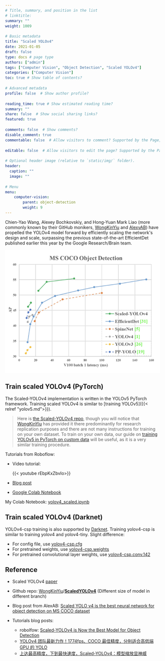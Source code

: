 ```yaml
---
# Title, summary, and position in the list
# linktitle: 
summary: ""
weight: 1009

# Basic metadata
title: "Scaled YOLOv4"
date: 2021-01-05
draft: false
type: docs # page type
authors: ["admin"]
tags: ["Computer Vision", "Object Detection", "Scaled YOLOv4"]
categories: ["Computer Vision"]
toc: true # Show table of contents?

# Advanced metadata
profile: false  # Show author profile?

reading_time: true # Show estimated reading time?
summary: ""
share: false  # Show social sharing links?
featured: true

comments: false  # Show comments?
disable_comment: true
commentable: false  # Allow visitors to comment? Supported by the Page, Post, and Docs content types.

editable: false  # Allow visitors to edit the page? Supported by the Page, Post, and Docs content types.

# Optional header image (relative to `static/img/` folder).
header:
  caption: ""
  image: ""

# Menu
menu: 
    computer-vision:
        parent: object-detection
        weight: 9
---
```


Chien-Yao Wang, Alexey Bochkovskiy, and Hong-Yuan Mark Liao (more commonly known by their GitHub monikers, [WongKinYiu](https://github.com/WongKinYiu) and [AlexyAB](https://github.com/AlexeyAB)) have propelled the YOLOv4 model forward by efficiently scaling the network's design and scale, surpassing the previous state-of-the-art EfficientDet published earlier this year by the Google Research/Brain team.

<img src="https://raw.githubusercontent.com/EckoTan0804/upic-repo/master/uPic/image.png" alt="img" style="zoom:80%;" />

## Train scaled YOLOv4 (PyTorch)

The Scaled-YOLOv4 implementation is written in the YOLOv5 PyTorch framework. Training scaled YOLOv4 is similar to [training YOLOv5]({{< relref "yolov5.md">}}). 

> Here is [t](https://github.com/WongKinYiu/ScaledYOLOv4/blob/yolov4-large/models/yolov4-csp.yaml)[he Scaled-YOLOv4 repo](https://github.com/WongKinYiu/ScaledYOLOv4/blob/yolov4-large/models/yolov4-csp.yaml), though you will notice that [WongKinYiu](https://github.com/WongKinYiu) has provided it there predominantly for research replication purposes and there are not many instructions for training on your own dataset. To train on your own data, our guide on [training YOLOv5 in PyTorch on custom data](https://blog.roboflow.com/how-to-train-yolov5-on-a-custom-dataset/) will be useful, as it is a very similar training procedure.

Tutorials from Roboflow:

- Video tutorial:

  {{< youtube rEbpKxZbvIo>}}

- [Blog post](https://blog.roboflow.com/how-to-train-scaled-yolov4/)

- [Google Colab Notebook](https://colab.research.google.com/drive/1LDmg0JRiC2N7_tx8wQoBzTB0jUZhywQr?usp=sharing)

My Colab Notebook: [yolov4_scaled.ipynb](https://colab.research.google.com/drive/1GfOzuMCpIcg1luILv7rehfY3Hk4p4SWc)

## Train scaled YOLOv4 (Darknet)

YOLOv4-csp training is also supported by [Darknet](https://github.com/AlexeyAB/darknet#pre-trained-models). Training yolov4-csp is similar to training yolov4 and yolov4-tiny. Slight difference:

- For config file, use [yolov4-csp.cfg](https://raw.githubusercontent.com/AlexeyAB/darknet/master/cfg/yolov4-csp.cfg)
- For pretrained weights, use [yolov4-csp.weights](https://github.com/AlexeyAB/darknet/releases/download/darknet_yolo_v4_pre/yolov4-csp.weights)
- For pretrained convolutional layer weights, use [yolov4-csp.conv.142](https://github.com/AlexeyAB/darknet/releases/download/darknet_yolo_v4_pre/yolov4-csp.conv.142)

## Reference

- Scaled YOLOv4 [paper](https://arxiv.org/abs/2011.08036)
- Github repo: [WongKinYiu](https://github.com/WongKinYiu)/**[ScaledYOLOv4](https://github.com/WongKinYiu/ScaledYOLOv4)** (Different size of model in different branch)
- Blog post from AlexAB: [Scaled YOLO v4 is the best neural network for object detection on MS COCO dataset](https://alexeyab84.medium.com/scaled-yolo-v4-is-the-best-neural-network-for-object-detection-on-ms-coco-dataset-39dfa22fa982)

- Tutorials blog posts:
  - robolfow: [Scaled-YOLOv4 is Now the Best Model for Object Detection](https://blog.roboflow.com/scaled-yolov4-tops-efficientdet/)
  - [YOLOv4 团队最新力作！1774fps、COCO 最佳精度，分别适合高低端 GPU 的 YOLO](https://bbs.cvmart.net/articles/3674)
  - [上达最高精度，下到最快速度，Scaled-YOLOv4：模型缩放显神威](https://zhuanlan.zhihu.com/p/299385758)

